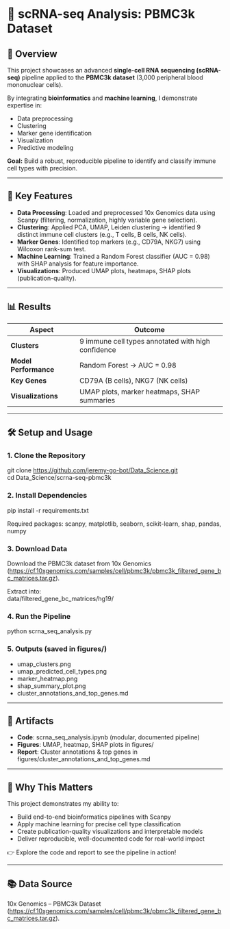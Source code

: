 # 🧬 scRNA-seq Analysis: PBMC3k Dataset

## 🚀 Overview
This project showcases an advanced **single-cell RNA sequencing (scRNA-seq)** pipeline applied to the **PBMC3k dataset** (3,000 peripheral blood mononuclear cells).  

By integrating **bioinformatics** and **machine learning**, I demonstrate expertise in:  
- Data preprocessing  
- Clustering  
- Marker gene identification  
- Visualization  
- Predictive modeling  

**Goal:** Build a robust, reproducible pipeline to identify and classify immune cell types with precision.

---

## 🔬 Key Features
- **Data Processing**: Loaded and preprocessed 10x Genomics data using Scanpy (filtering, normalization, highly variable gene selection).  
- **Clustering**: Applied PCA, UMAP, Leiden clustering → identified 9 distinct immune cell clusters (e.g., T cells, B cells, NK cells).  
- **Marker Genes**: Identified top markers (e.g., CD79A, NKG7) using Wilcoxon rank-sum test.  
- **Machine Learning**: Trained a Random Forest classifier (AUC = 0.98) with SHAP analysis for feature importance.  
- **Visualizations**: Produced UMAP plots, heatmaps, SHAP plots (publication-quality).  

---

## 📊 Results

| **Aspect**            | **Outcome** |
|------------------------|-------------|
| **Clusters**          | 9 immune cell types annotated with high confidence |
| **Model Performance** | Random Forest → AUC = 0.98 |
| **Key Genes**         | CD79A (B cells), NKG7 (NK cells) |
| **Visualizations**    | UMAP plots, marker heatmaps, SHAP summaries |

---

## 🛠️ Setup and Usage

### 1. Clone the Repository
git clone https://github.com/jeremy-go-bot/Data_Science.git  
cd Data_Science/scrna-seq-pbmc3k  

### 2. Install Dependencies
pip install -r requirements.txt  

Required packages: scanpy, matplotlib, seaborn, scikit-learn, shap, pandas, numpy  

### 3. Download Data
Download the PBMC3k dataset from 10x Genomics (https://cf.10xgenomics.com/samples/cell/pbmc3k/pbmc3k_filtered_gene_bc_matrices.tar.gz).

Extract into:  
data/filtered_gene_bc_matrices/hg19/  

### 4. Run the Pipeline
python scrna_seq_analysis.py  

### 5. Outputs (saved in figures/)
- umap_clusters.png  
- umap_predicted_cell_types.png  
- marker_heatmap.png  
- shap_summary_plot.png  
- cluster_annotations_and_top_genes.md  

---

## 📁 Artifacts
- **Code**: scrna_seq_analysis.ipynb (modular, documented pipeline)  
- **Figures**: UMAP, heatmap, SHAP plots in figures/  
- **Report**: Cluster annotations & top genes in figures/cluster_annotations_and_top_genes.md  

---

## 🎯 Why This Matters
This project demonstrates my ability to:
- Build end-to-end bioinformatics pipelines with Scanpy  
- Apply machine learning for precise cell type classification  
- Create publication-quality visualizations and interpretable models  
- Deliver reproducible, well-documented code for real-world impact  

👉 Explore the code and report to see the pipeline in action!

---

## 📚 Data Source
10x Genomics – PBMC3k Dataset (https://cf.10xgenomics.com/samples/cell/pbmc3k/pbmc3k_filtered_gene_bc_matrices.tar.gz).
